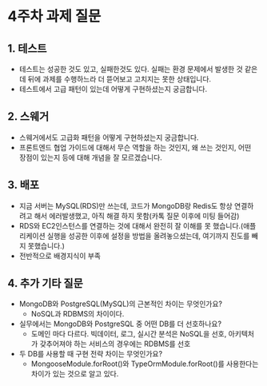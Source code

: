 # 4주차 과제 질문

## 1. 테스트
- 테스트는 성공한 것도 있고, 실패한것도 있다. 실패는 환경 문제에서 발생한 것 같은데 뒤에 과제를 수행하느라 더 뜯어보고 고치지는 못한 상태입니다.
- 테스트에서 고급 패턴이 있는데 어떻게 구현하셨는지 궁금합니다.

## 2. 스웨거
- 스웨거에서도 고급화 패턴을 어떻게 구현하셨는지 궁금합니다.
- 프론트엔드 협업 가이드에 대해서 무슨 역할을 하는 것인지, 왜 쓰는 것인지, 어떤 장점이 있는지 등에 대해 개념을 잘 모르겠습니다.

## 3. 배포
- 지금 서버는 MySQL(RDS)만 쓰는데, 코드가 MongoDB랑 Redis도 항상 연결하려고 해서 에러발생했고, 아직 해결 하지 못함(카톡 질문 이후에 미팅 들어감)
- RDS와 EC2인스턴스를 연결하는 것에 대해서 완전히 잘 이해를 못 했습니다.(애플리케이션 실행을 성공한 이후에 설정을 방법을 올려놓으셨는데, 여기까지 진도를 빼지 못했습니다.)
- 전반적으로 배경지식이 부족

## 4. 추가 기타 질문
- MongoDB와 PostgreSQL(MySQL)의 근본적인 차이는 무엇인가요?
  - NoSQL과 RDBMS의 차이이다.
- 실무에서는 MongoDB와 PostgreSQL 중 어떤 DB를 더 선호하나요?
  - 도메인 마다 다르다. 빅데이터, 로그, 실시간 분석은 NoSQL을 선호, 아키텍처가 갖추어져야 하는 서비스의 경우에는 RDBMS를 선호
- 두 DB를 사용할 때 구현 전략 차이는 무엇인가요?
  - MongooseModule.forRoot()와	TypeOrmModule.forRoot()를 사용한다는 차이가 있는 것으로 알고 있다.